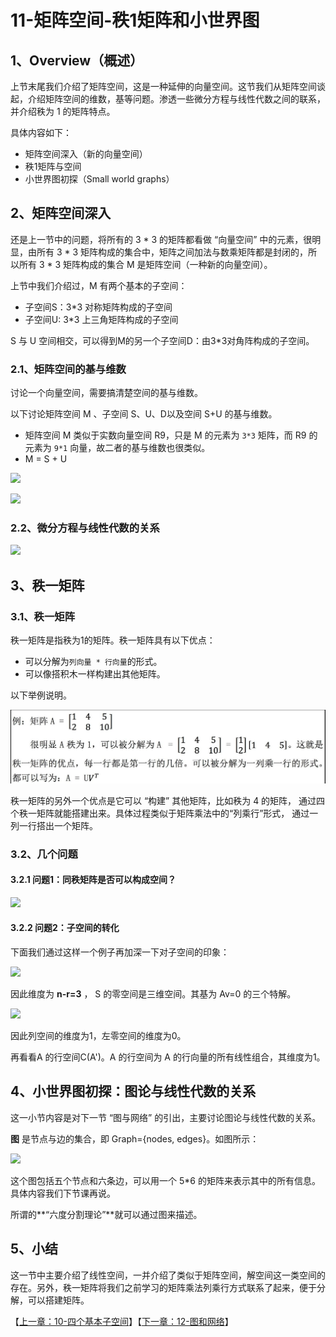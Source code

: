 # 11-矩阵空间-秩1矩阵和小世界图

## 1、Overview（概述）

上节末尾我们介绍了矩阵空间，这是一种延伸的向量空间。这节我们从矩阵空间谈起，介绍矩阵空间的维数，基等问题。渗透一些微分方程与线性代数之间的联系，并介绍秩为 1 的矩阵特点。

具体内容如下：

* 矩阵空间深入（新的向量空间）
* 秩1矩阵与空间
* 小世界图初探（Small world graphs）

## 2、矩阵空间深入

还是上一节中的问题，将所有的 3 * 3 的矩阵都看做 “向量空间” 中的元素，很明显，由所有 3 * 3 矩阵构成的集合中，矩阵之间加法与数乘矩阵都是封闭的，所以所有 3 * 3 矩阵构成的集合 M 是矩阵空间（一种新的向量空间）。

上节中我们介绍过，M 有两个基本的子空间：
* 子空间S：3*3 对称矩阵构成的子空间
* 子空间U:  3*3 上三角矩阵构成的子空间

 S 与 U 空间相交，可以得到M的另一个子空间D：由3*3对角阵构成的子空间。

### 2.1、矩阵空间的基与维数

讨论一个向量空间，需要搞清楚空间的基与维数。

以下讨论矩阵空间 M 、子空间 S、U、D以及空间 S+U 的基与维数。

* 矩阵空间 M 类似于实数向量空间 R9，只是 M 的元素为 `3*3` 矩阵，而 R9 的元素为 `9*1` 向量，故二者的基与维数也很类似。
* M = S + U

![](../images/11/LA_11_1.jpg)

![](../images/11/LA_11_2.jpg)



### 2.2、微分方程与线性代数的关系

![](../images/11/LA_11_3.jpg)

## 3、秩一矩阵

### 3.1、秩一矩阵

秩一矩阵是指秩为1的矩阵。秩一矩阵具有以下优点：

* 可以分解为`列向量 * 行向量`的形式。
* 可以像搭积木一样构建出其他矩阵。

以下举例说明。

![](../images/11/LA_11_4.jpg)

秩一矩阵的另外一个优点是它可以 “构建” 其他矩阵，比如秩为 4 的矩阵， 通过四个秩一矩阵就能搭建出来。具体过程类似于矩阵乘法中的“列乘行”形式， 通过一列一行搭出一个矩阵。

### 3.2、几个问题  

#### 3.2.1 问题1：同秩矩阵是否可以构成空间？

![](../images/11/LA_11_5.jpg)

#### 3.2.2 问题2：子空间的转化

下面我们通过这样一个例子再加深一下对子空间的印象：

![](../images/11/LA_11_6.jpg)

因此维度为 **n-r=3** ， S 的零空间是三维空间。其基为 Av=0 的三个特解。

![](../images/11/LA_11_7.jpg)

因此列空间的维度为1，左零空间的维度为0。

再看看A 的行空间C(A')。A 的行空间为 A 的行向量的所有线性组合，其维度为1。

## 4、小世界图初探：图论与线性代数的关系

这一小节内容是对下一节 “图与网络” 的引出，主要讨论图论与线性代数的关系。

**图** 是节点与边的集合，即 Graph={nodes, edges}。如图所示：

![](../images/11/LA_11_8.jpg)

这个图包括五个节点和六条边，可以用一个 5*6 的矩阵来表示其中的所有信息。具体内容我们下节课再说。

所谓的**“六度分割理论”**就可以通过图来描述。

## 5、小结

这一节中主要介绍了线性空间，一并介绍了类似于矩阵空间，解空间这一类空间的存在。另外，秩一矩阵将我们之前学习的矩阵乘法列乘行方式联系了起来，便于分解，可以搭建矩阵。

【[上一章：10-四个基本子空间](../10-四个基本子空间/10-四个基本子空间.md)】【[下一章：12-图和网络](../12-图和网络/12-图和网络.md)】
